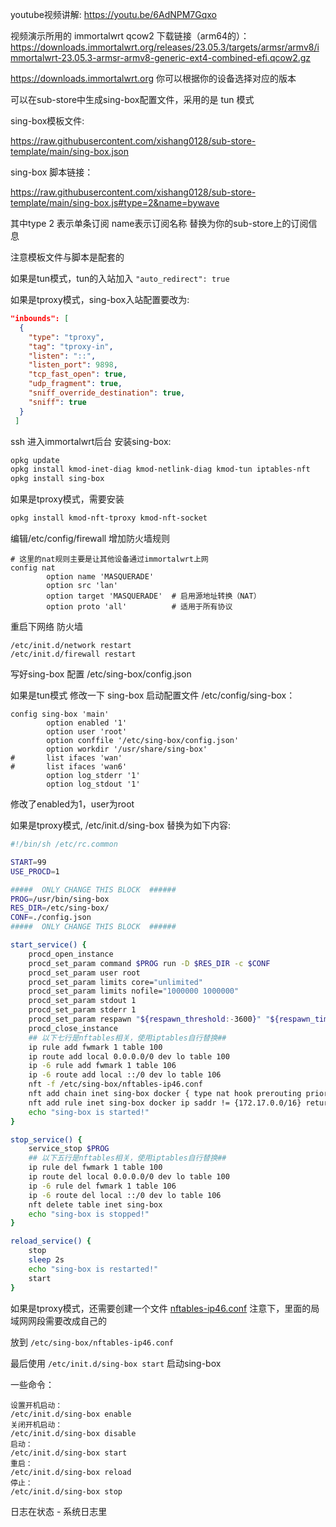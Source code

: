 youtube视频讲解: https://youtu.be/6AdNPM7Gqxo

视频演示所用的 immortalwrt qcow2 下载链接（arm64的）： https://downloads.immortalwrt.org/releases/23.05.3/targets/armsr/armv8/immortalwrt-23.05.3-armsr-armv8-generic-ext4-combined-efi.qcow2.gz

https://downloads.immortalwrt.org 你可以根据你的设备选择对应的版本

可以在sub-store中生成sing-box配置文件，采用的是 tun 模式

sing-box模板文件:

https://raw.githubusercontent.com/xishang0128/sub-store-template/main/sing-box.json

sing-box 脚本链接：

https://raw.githubusercontent.com/xishang0128/sub-store-template/main/sing-box.js#type=2&name=bywave

其中type 2 表示单条订阅 name表示订阅名称 替换为你的sub-store上的订阅信息

注意模板文件与脚本是配套的

如果是tun模式，tun的入站加入 `"auto_redirect": true`

如果是tproxy模式，sing-box入站配置要改为:
```json
"inbounds": [
  {
    "type": "tproxy",
    "tag": "tproxy-in",
    "listen": "::",
    "listen_port": 9898,
    "tcp_fast_open": true,
    "udp_fragment": true,
    "sniff_override_destination": true,
    "sniff": true
  }
 ]
```

ssh 进入immortalwrt后台 安装sing-box:
```bash
opkg update
opkg install kmod-inet-diag kmod-netlink-diag kmod-tun iptables-nft
opkg install sing-box
```

如果是tproxy模式，需要安装
```bash
opkg install kmod-nft-tproxy kmod-nft-socket
```

编辑/etc/config/firewall 增加防火墙规则
```
# 这里的nat规则主要是让其他设备通过immortalwrt上网
config nat
        option name 'MASQUERADE'
        option src 'lan'
        option target 'MASQUERADE'  # 启用源地址转换（NAT）
        option proto 'all'          # 适用于所有协议
```


重启下网络 防火墙
```
/etc/init.d/network restart
/etc/init.d/firewall restart
```


写好sing-box 配置 /etc/sing-box/config.json

如果是tun模式 修改一下 sing-box 启动配置文件 /etc/config/sing-box：
```
config sing-box 'main'
        option enabled '1'
        option user 'root'
        option conffile '/etc/sing-box/config.json'
        option workdir '/usr/share/sing-box'
#       list ifaces 'wan'
#       list ifaces 'wan6'
        option log_stderr '1'
        option log_stdout '1'
```
修改了enabled为1，user为root

如果是tproxy模式, /etc/init.d/sing-box 替换为如下内容:
```bash
#!/bin/sh /etc/rc.common

START=99
USE_PROCD=1

#####  ONLY CHANGE THIS BLOCK  ######
PROG=/usr/bin/sing-box
RES_DIR=/etc/sing-box/
CONF=./config.json
#####  ONLY CHANGE THIS BLOCK  ######

start_service() {
    procd_open_instance
    procd_set_param command $PROG run -D $RES_DIR -c $CONF
    procd_set_param user root
    procd_set_param limits core="unlimited"
    procd_set_param limits nofile="1000000 1000000"
    procd_set_param stdout 1
    procd_set_param stderr 1
    procd_set_param respawn "${respawn_threshold:-3600}" "${respawn_timeout:-5}" "${respawn_retry:-5}"
    procd_close_instance
    ## 以下七行是nftables相关，使用iptables自行替换##
    ip rule add fwmark 1 table 100
    ip route add local 0.0.0.0/0 dev lo table 100
    ip -6 rule add fwmark 1 table 106
    ip -6 route add local ::/0 dev lo table 106
    nft -f /etc/sing-box/nftables-ip46.conf
    nft add chain inet sing-box docker { type nat hook prerouting priority -100 \; }
    nft add rule inet sing-box docker ip saddr != {172.17.0.0/16} return
    echo "sing-box is started!"
}

stop_service() {
    service_stop $PROG
    ## 以下五行是nftables相关，使用iptables自行替换##
    ip rule del fwmark 1 table 100
    ip route del local 0.0.0.0/0 dev lo table 100
    ip -6 rule del fwmark 1 table 106
    ip -6 route del local ::/0 dev lo table 106
    nft delete table inet sing-box
    echo "sing-box is stopped!"
}

reload_service() {
    stop
    sleep 2s
    echo "sing-box is restarted!"
    start
}
```

如果是tproxy模式，还需要创建一个文件 [nftables-ip46.conf](nftables-ip46.conf) 注意下，里面的局域网网段需要改成自己的

放到 `/etc/sing-box/nftables-ip46.conf`

最后使用 `/etc/init.d/sing-box start` 启动sing-box

一些命令：
```
设置开机启动：
/etc/init.d/sing-box enable
关闭开机启动：
/etc/init.d/sing-box disable
启动：
/etc/init.d/sing-box start
重启：
/etc/init.d/sing-box reload
停止：
/etc/init.d/sing-box stop
```

日志在状态 - 系统日志里
